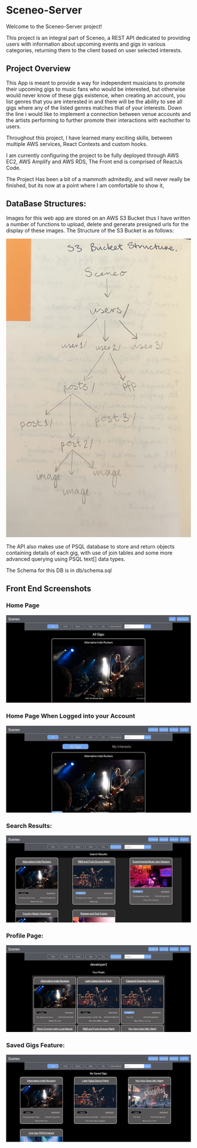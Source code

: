 # Sceneo-Server

Welcome to the Sceneo-Server project!

This project is an integral part of Sceneo, a REST API dedicated to providing users with information about upcoming events and gigs in various categories, returning them to the client based on user selected interests.

## Project Overview

This App is meant to provide a way for independent musicians to promote their upcoming gigs to music fans who  would be interested, but otherwise would never know of these gigs existence, when creating an account, you list genres that you are interested in and there will be the ability to see all gigs where any of the listed genres matches that of your interests. Down the line i would like to implement a connection between venue accounts and the artists performing to further promote their interactions with eachother to users.

Throughout this project, I have learned many exciting skills, between multiple AWS services, React Contexts and custom hooks.

I am currently configuring the project to be fully deployed through AWS EC2, AWS Amplify and AWS RDS, The Front end is comprised of ReactJs Code.

The Project Has been a bit of a mammoth admitedly, and will never really be finished, but its now at a point where I am comfortable to show it,

## DataBase Structures:
Images for this web app are stored on an AWS S3 Bucket thus I have written a number of functions to upload, delete and generate presigned urls for the display of these images. 
The Structure of the S3 Bucket is as follows:

![Alt Text](./samples/screenshots/S3-bucket.jpg)

The API also makes use of  PSQL database to store and return objects containing details of each gig, with use of join tables and some more advanced querying using PSQL text[] data types.

The Schema for this DB is in db/schema.sql


## Front End Screenshots


### Home Page

![homepage](./samples/screenshots/screenshot-homepage.jpg)

### Home Page When Logged into your Account

![Alt text](./samples/screenshots/screenshot-loggedin.jpg)


### Search Results:

![search results](./samples/screenshots/screenshot-search-results.jpg)


### Profile Page:

![Alt Text](./samples/screenshots/screenshot-user-page.jpg)

### Saved Gigs Feature: 

![Alt text](./samples/screenshots/screenshot-saved-gigs.jpg)

